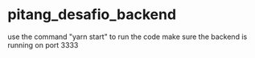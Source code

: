 ﻿# pitang_desafio_backend
use the command "yarn start" to run the code
make sure the backend is running on port 3333
